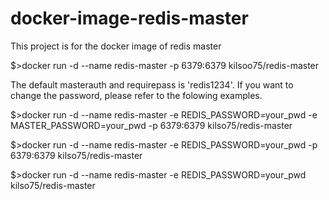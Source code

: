 # docker-image-redis-master
This project is for the docker image of redis master

$>docker run -d --name redis-master -p 6379:6379 kilsoo75/redis-master

The default masterauth and requirepass is 'redis1234'.
If you want to change the password, please refer to the folowing examples.

$>docker run -d --name redis-master -e REDIS_PASSWORD=your_pwd -e MASTER_PASSWORD=your_pwd -p 6379:6379 kilso75/redis-master

$>docker run -d --name redis-master -e REDIS_PASSWORD=your_pwd -p 6379:6379 kilso75/redis-master

$>docker run -d --name redis-master -e REDIS_PASSWORD=your_pwd kilso75/redis-master


